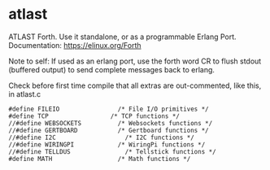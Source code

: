 # atlast
ATLAST Forth. Use it standalone, or as a programmable Erlang Port. Documentation: https://elinux.org/Forth

Note to self: If used as an erlang port, use the forth word CR to flush stdout (buffered output) to send complete messages back to erlang.

Check before first time compile that all extras are out-commented, like this, in atlast.c

	#define FILEIO			      /* File I/O primitives */
	#define TCP		      		/* TCP functions */
	//#define WEBSOCKETS          /* Websockets functions */
	//#define GERTBOARD		      /* Gertboard functions */
	//#define I2C					/* I2C functions */
	//#define WIRINGPI			  /* WiringPi functions */
	//#define TELLDUS          		/* Tellstick functions */
	#define MATH			      /* Math functions */


